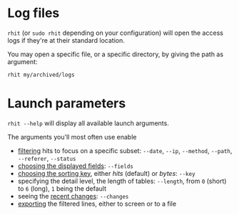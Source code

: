 
# Log files

`rhit` (or `sudo rhit` depending on your configuration) will open the access logs if they're at their standard location.

You may open a specific file, or a specific directory, by giving the path as argument:

```bash
rhit my/archived/logs
```

# Launch parameters

`rhit --help` will display all available launch arguments.

The arguments you'll most often use enable

* [filtering](../usage-filters) hits to focus on a specific subset: `--date`, `--ip`, `--method`, `--path`, `--referer`, `--status`
* [choosing the displayed fields](../usage-fields): `--fields`
* [choosing the sorting key](../usage-key), either *hits* (default) or *bytes*: `--key`
* specifying the detail level, the length of tables: `--length`, from `0` (short) to `6` (long), `1` being the default
* seeing the [recent changes](../usage-changes): `--changes`
* [exporting](../export) the filtered lines, either to screen or to a file


